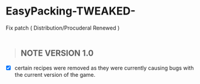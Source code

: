 # EasyPacking-TWEAKED-
Fix patch ( Distribution/Procuderal Renewed )
</br>
</br>
>## NOTE VERSION 1.0

 - [x] certain recipes were removed as they were currently causing bugs
       with    the current version of the game.
